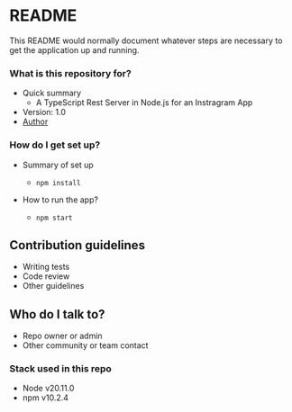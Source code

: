 # README #

This README would normally document whatever steps are necessary to get the application up and running.

### What is this repository for? ###

* Quick summary
    * A TypeScript Rest Server in Node.js for an Instragram App
* Version: 1.0
* [Author](https://www.linkedin.com/in/felipenavaslederhos)

### How do I get set up? ###

* Summary of set up
    * ```npm install```

* How to run the app?
    * ```npm start```

## Contribution guidelines

- Writing tests
- Code review
- Other guidelines

## Who do I talk to?

- Repo owner or admin
- Other community or team contact

### Stack used in this repo ###

* Node v20.11.0
* npm v10.2.4
